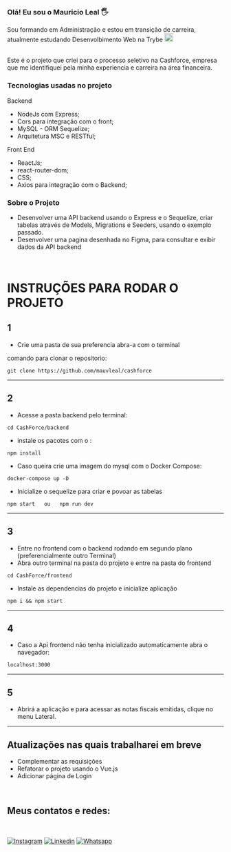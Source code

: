 ### Olá! Eu sou o Mauricio Leal 🖐️<br/>
Sou formando em Administração e estou em transição de carreira, atualmente estudando Desenvolbimento Web na Trybe <img width="20" alt="trybe_logo" src="https://media.licdn.com/dms/image/D4D0BAQHo1GZmhutd4A/company-logo_200_200/0/1664308283764?e=1678924800&v=beta&t=AaNDgo-tOmb6qWbqe6Fbf4Kf9POgjQUbVyU6td_XRfg"/><br/><br>

Este é o projeto que criei para o processo seletivo na Cashforce, empresa que me identifiquei pela minha experiencia e carreira na área financeira.
<br/>

### Tecnologias usadas no projeto

Backend
- NodeJs com Express;
- Cors para integração com o front;
- MySQL - ORM Sequelize;
- Arquitetura MSC e RESTful;

Front End
- ReactJs;
- react-router-dom;
- CSS;
- Axios para integração com o Backend;

### Sobre o Projeto

- Desenvolver uma API backend usando o Express e o Sequelize, criar tabelas através de Models, Migrations e Seeders, usando o exemplo passado.
- Desenvolver uma pagina desenhada no Figma, para consultar e exibir dados da API backend

<br/>

# INSTRUÇÕES PARA RODAR O PROJETO

## 1 

- Crie uma pasta de sua preferencia abra-a com o terminal

comando para clonar o repositorio: 

```
git clone https://github.com/mauvleal/cashforce
```
_____
## 2
- Acesse a pasta backend pelo terminal:

```
cd CashForce/backend
```

- instale os pacotes com o :
```
npm install
```
- Caso queira crie uma imagem do mysql com o Docker Compose:
```
docker-compose up -D 
```
- Inicialize o sequelize para criar e povoar as tabelas
```
npm start   ou   npm run dev
```
_____
## 3
- Entre no frontend com o backend rodando em segundo plano (preferencialmente outro Terminal)
-   Abra outro terminal na pasta do projeto e entre na pasta do frontend
```
cd CashForce/frontend
```
- Instale as dependencias do projeto e inicialize aplicação
```
npm i && npm start
```

_____
## 4
- Caso a Api frontend não tenha inicializado automaticamente abra o navegador:

```
localhost:3000
```
_____
## 5
- Abrirá a aplicação e para acessar as notas fiscais emitidas, clique no menu Lateral.
_____
## Atualizações nas quais trabalharei em breve

- Complementar as requisições
- Refatorar o projeto usando o Vue.js
- Adicionar página de Login

<br>

## Meus contatos e redes:

<br>

[![Instagram](https://img.shields.io/badge/Instagram-E4405F?style=for-the-badge&logo=instagram&logoColor=white)](https://www.instagram.com/mauricio.leal)
[![Linkedin](https://img.shields.io/badge/LinkedIn-0077B5?style=for-the-badge&logo=linkedin&logoColor=white)](https://www.linkedin.com/in/mauriciovieiraleal)
[![Whatsapp](https://img.shields.io/badge/WhatsApp-25D366?style=for-the-badge&logo=whatsapp&logoColor=white)](https://wa.me/+5527997352106)


